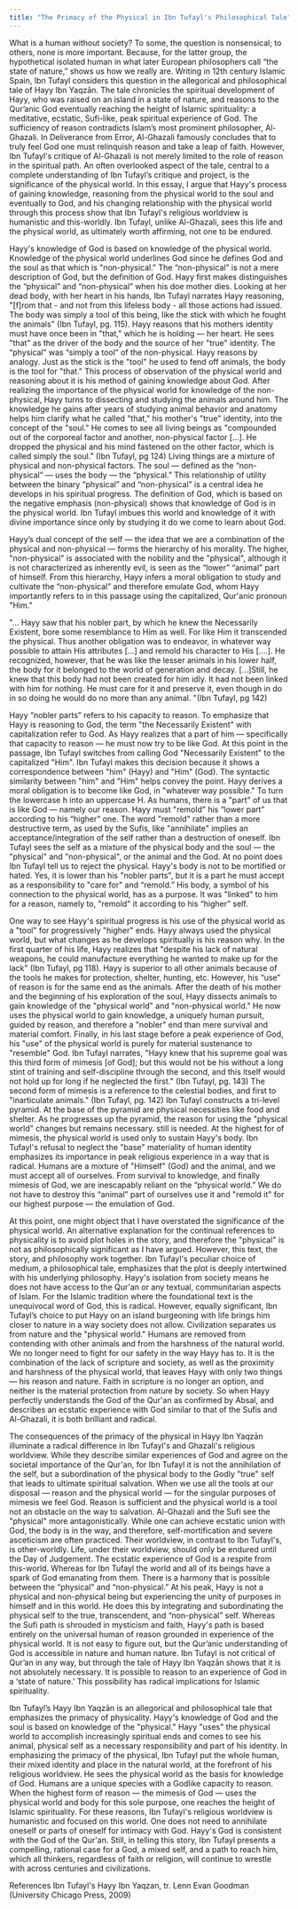 ```yaml
---
title: "The Primacy of the Physical in Ibn Tufayl's Philosophical Tale"
---
```


What is a human without society? To some, the question is nonsensical; to others, none is more important. Because, for the latter group, the hypothetical isolated human in what later European philosophers call “the state of nature,” shows us how we really are. Writing in 12th century Islamic Spain, Ibn Tufayl considers this question in the allegorical and philosophical tale of Hayy Ibn Yaqzān. The tale chronicles the spiritual development of Hayy, who was raised on an island in a state of nature, and reasons to the Qur’anic God eventually reaching the height of Islamic spirituality: a meditative, ecstatic, Sufi-like, peak spiritual experience of God. The sufficiency of reason contradicts Islam’s most prominent philosopher, Al-Ghazali. In Deliverance from Error, Al-Ghazali famously concludes that to truly feel God one must relinquish reason and take a leap of faith. However, Ibn Tufayl's critique of Al-Ghazali is not merely limited to the role of reason in the spiritual path. An often overlooked aspect of the tale, central to a complete understanding of Ibn Tufayl’s critique and project, is the significance of the physical world. In this essay, I argue that Hayy's process of gaining knowledge, reasoning from the physical world to the soul and eventually to God, and his changing relationship with the physical world through this process show that Ibn Tufayl's religious worldview is humanistic and this-worldly. Ibn Tufayl, unlike Al-Ghazali, sees this life and the physical world, as ultimately worth affirming, not one to be endured. 

Hayy's knowledge of God is based on knowledge of the physical world. Knowledge of the physical world underlines God since he defines God and the soul as that which is "non-physical." The “non-physical” is not a mere description of God, but the definition of God. Hayy first makes distinguishes the “physical” and “non-physical” when his doe mother dies. Looking at her dead body, with her heart in his hands, Ibn Tufayl narrates Hayy reasoning, "[f]rom that - and not from this lifeless body - all those actions had issued. The body was simply a tool of this being, like the stick with which he fought the animals" (Ibn Tufayl, pg. 115). Hayy reasons that his mothers identity must have once been in "that," which he is holding — her heart. He sees "that" as the driver of the body and the source of her "true" identity. The “physical” was “simply a tool” of the non-physical. Hayy reasons by analogy. Just as the stick is the "tool" he used to fend off animals, the body is the tool for "that." This process of observation of the physical world and reasoning about it is his method of gaining knowledge about God. After realizing the importance of the physical world for knowledge of the non-physical, Hayy turns to dissecting and studying the animals around him. The knowledge he gains after years of studying animal behavior and anatomy helps him clarify what he called "that," his mother's "true" identity, into the concept of the "soul." He comes to see all living beings as "compounded out of the corporeal factor and another, non-physical factor [...]. He dropped the physical and his mind fastened on the other factor, which is called simply the soul." (Ibn Tufayl, pg 124) Living things are a mixture of physical and non-physical factors. The soul — defined as the “non-physical” — uses the body — the “physical.” This relationship of utility between the binary “physical” and “non-physical” is a central idea he develops in his spiritual progress. The definition of God, which is based on the negative emphasis (non-physical) shows that knowledge of God is in the physical world. Ibn Tufayl imbues this world and knowledge of it with divine importance since only by studying it do we come to learn about God.   

Hayy’s dual concept of the self — the idea that we are a combination of the physical and non-physical — forms the hierarchy of his morality. The higher, "non-physical" is associated with the nobility and the "physical", although it is not characterized as inherently evil, is seen as the “lower” “animal” part of himself. From this hierarchy, Hayy infers a moral obligation to study and cultivate the “non-physical” and therefore emulate God, whom Hayy importantly refers to in this passage using the capitalized, Qur'anic pronoun "Him."  

"... Hayy saw that his nobler part, by which he knew the Necessarily Existent, bore some resemblance to Him as well. For like Him it transcended the physical. Thus another obligation was to endeavor, in whatever way possible to attain His attributes [...] and remold his character to His [....]. He recognized, however, that he was like the lesser animals in his lower half, the body for it belonged to the world of generation and decay. [...]Still, he knew that this body had not been created for him idly. It had not been linked with him for nothing. He must care for it and preserve it, even though in do in so doing he would do no more than any animal. "(Ibn Tufayl, pg 142)
 
Hayy “nobler parts” refers to his capacity to reason. To emphasize that Hayy is reasoning to God,  the term "the Necessarily Existent" with capitalization refer to God. As Hayy realizes that a part of him — specifically that capacity to reason — he must now try to be like God. At this point in the passage, Ibn Tufayl switches from calling God "Necessarily Existent" to the capitalized "Him". Ibn Tufayl makes this decision because it shows a correspondence between "him" (Hayy) and "Him" (God). The syntactic similarity between "him" and "Him" helps convey the point. Hayy derives a moral obligation is to become like God, in "whatever way possible." To turn the lowercase h into an uppercase H. As humans, there is a "part" of us that is like God — namely our reason. Hayy must "remold" his “lower part” according to his “higher” one. The word "remold" rather than a more destructive term, as used by the Sufis, like "annihilate" implies an acceptance/integration of the self rather than a destruction of oneself. Ibn Tufayl sees the self as a mixture of the physical body and the soul — the "physical" and "non-physical", or the animal and the God. At no point does Ibn Tufayl tell us to reject the physical. Hayy's body is not to be mortified or hated. Yes, it is lower than his "nobler parts", but it is a part he must accept as a responsibility to "care for" and “remold.” His body, a symbol of his connection to the physical world, has as a purpose. It was "linked" to him for a reason, namely to, "remold" it according to his “higher” self.

One way to see Hayy's spiritual progress is his use of the physical world as a "tool" for progressively "higher" ends. Hayy always used the physical world, but what changes as he develops spiritually is his reason why. In the first quarter of his life, Hayy realizes that "despite his lack of natural weapons, he could manufacture everything he wanted to make up for the lack" (Ibn Tufayl, pg 118). Hayy is superior to all other animals because of the tools he makes for protection, shelter, hunting, etc. However, his “use” of reason is for the same end as the animals. After the death of his mother and the beginning of his exploration of the soul, Hayy dissects animals to gain knowledge of the "physical world" and "non-physical world." He now uses the physical world to gain knowledge, a uniquely human pursuit, guided by reason, and therefore a "nobler" end than mere survival and material comfort. Finally, in his last stage before a peak experience of God, his "use" of the physical world is purely for material sustenance to "resemble" God. Ibn Tufayl narrates, "Hayy knew that his supreme goal was this third form of mimesis [of God]; but this would not be his without a long stint of training and self-discipline through the second, and this itself would not hold up for long if he neglected the first." (Ibn Tufayl, pg. 143) The second form of mimesis is a reference to the celestial bodies, and first to "inarticulate animals." (Ibn Tufayl, pg. 142) Ibn Tufayl constructs a tri-level pyramid. At the base of the pyramid are physical necessities like food and shelter. As he progresses up the pyramid, the reason for using the "physical world" changes but remains necessary. still is needed.  At the highest for of mimesis, the physical world is used only to sustain Hayy's body. Ibn Tufayl's refusal to neglect the "base" materiality of human identity emphasizes its importance in peak religious experience in a way that is radical. Humans are a mixture of "Himself" (God) and the animal, and we must accept all of ourselves.  From survival to knowledge, and finally mimesis of God, we are inescapably reliant on the “physical world.” We do not have to destroy this “animal” part of ourselves use it and "remold it" for our highest purpose — the emulation of God. 
 
At this point, one might object that I have overstated the significance of the physical world. An alternative explanation for the continual references to physicality is to avoid plot holes in the story, and therefore the "physical" is not as philosophically significant as I have argued. However, this text, the story, and philosophy work together. Ibn Tufayl's peculiar choice of medium, a philosophical tale, emphasizes that the plot is deeply intertwined with his underlying philosophy. Hayy's isolation from society means he does not have access to the Qur'an or any textual, communitarian aspects of Islam. For the Islamic tradition where the foundational text is the unequivocal word of God, this is radical. However, equally significant, Ibn Tufayl’s choice to put Hayy on an island burgeoning with life brings him closer to nature in a way society does not allow. Civilization separates us from nature and the "physical world." Humans are removed from contending with other animals and from the harshness of the natural world. We no longer need to fight for our safety in the way Hayy has to. It is the combination of the lack of scripture and society, as well as the proximity and harshness of the physical world, that leaves Hayy with only two things — his reason and nature. Faith in scripture is no longer an option, and neither is the material protection from nature by society. So when Hayy perfectly understands the God of the Qur'an as confirmed by Absal, and describes an ecstatic experience with God similar to that of the Sufis and Al-Ghazali, it is both brilliant and radical.

The consequences of the primacy of the physical in Hayy Ibn Yaqzān illuminate a radical difference in Ibn Tufayl's and Ghazali's religious worldview. While they describe similar experiences of God and agree on the societal importance of the Qur'an, for Ibn Tufayl it is not the annihilation of the self, but a subordination of the physical body to the Godly "true" self that leads to ultimate spiritual salvation.  When we use all the tools at our disposal — reason and the physical world — for the singular purposes of mimesis we feel God. Reason is sufficient and the physical world is a tool not an obstacle on the way to salvation. Al-Ghazali and the Sufi see the "physical" more antagonistically. While one can achieve ecstatic union with God, the body is in the way, and therefore, self-mortification and severe asceticism are often practiced. Their worldview, in contrast to Ibn Tufayl's, is other-worldly. Life, under their worldview, should only be endured until the Day of Judgement. The ecstatic experience of God is a respite from this-world. Whereas for Ibn Tufayl the world and all of its beings have a spark of God emanating from them. There is a harmony that is possible between the “physical” and “non-physical.” At his peak, Hayy is not a physical and non-physical being but experiencing the unity of purposes in himself and in this world. He does this by integrating and subordinating the physical self to the true, transcendent, and “non-physical” self. Whereas the Sufi path is shrouded in mysticism and faith, Hayy's path is based entirely on the universal human of reason grounded in experience of the physical world. It is not easy to figure out, but the Qur’anic understanding of God is accessible in nature and human nature. Ibn Tufayl is not critical of Qur’an in any way, but through the tale of Hayy Ibn Yaqzān shows that it is not absolutely necessary. It is possible to reason to an experience of God in a ‘state of nature.’ This possibility has radical implications for Islamic spirituality. 

Ibn Tufayl’s Hayy Ibn Yaqzān is an allegorical and philosophical tale that emphasizes the primacy of physicality. Hayy's knowledge of God and the soul is based on knowledge of the "physical." Hayy "uses" the physical world to accomplish increasingly spiritual ends and comes to see his animal, physical self as a necessary responsibility and part of his identity. In emphasizing the primacy of the physical, Ibn Tufayl put the whole human, their mixed identity and place in the natural world, at the forefront of his religious worldview. He sees the physical world as the basis for knowledge of God. Humans are a unique species with a Godlike capacity to reason. When the highest form of reason — the mimesis of God — uses the physical world and body for this sole purpose, one reaches the height of Islamic spirituality. For these reasons, Ibn Tufayl's religious worldview is humanistic and focused on this world. One does not need to annihilate oneself or parts of oneself for intimacy with God. Hayy's God is consistent with the God of the Qur'an. Still, in telling this story, Ibn Tufayl presents a compelling, rational case for a God, a mixed self, and a path to reach him, which all thinkers, regardless of faith or religion, will continue to wrestle with across centuries and civilizations. 

References
 Ibn Tufayl's Hayy Ibn Yaqzan, tr. Lenn Evan Goodman (University Chicago Press, 2009)

